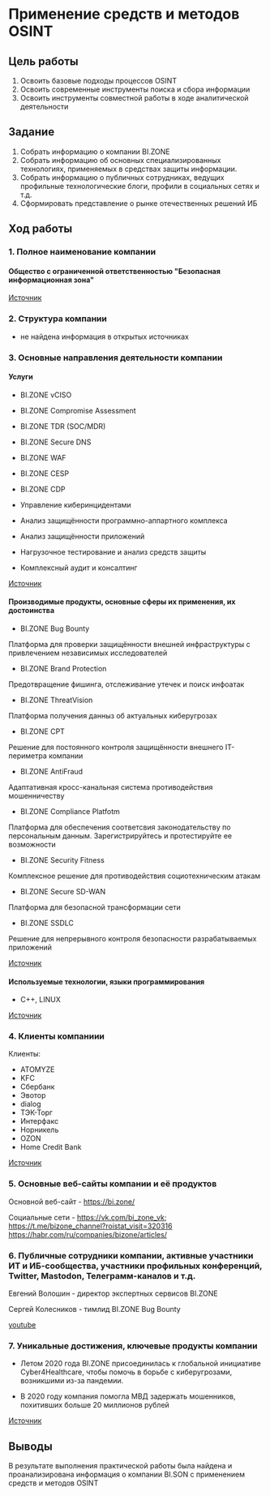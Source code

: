 

# Применение средств и методов OSINT

## Цель работы

1.  Освоить базовые подходы процессов OSINT
2.  Освоить современные инструменты поиска и сбора информации
3.  Освоить инструменты совместной работы в ходе аналитической деятельности

## Задание

1.  Собрать информацию о компании BI.ZONE
2.  Собрать информацию об основных специализированных технологиях, применяемых в средствах защиты информации.
3.  Собрать информацию о публичных сотрудниках, ведущих профильные технологические блоги, профили в социальных сетях и т.д.
4.  Сформировать представление о рынке отечественных решений ИБ

## Ход работы

### 1. Полное наименование компании

#### Общество с ограниченной ответственностью "Безопасная информационная зона"

[Источник](https://www.sberbank.ru/help/business/ecosystem)

### 2. Структура компании

- не найдена информация в открытых источниках

### 3. Основные направления деятельности компании

#### Услуги

-   BI.ZONE vCISO

-   BI.ZONE Compromise Assessment

-   BI.ZONE TDR (SOC/MDR)

-   BI.ZONE Secure DNS

-   BI.ZONE WAF

-   BI.ZONE CESP

-   BI.ZONE CDP

-   Управление киберинцидентами

-   Анализ защищённости программно-аппартного комплекса

-   Анализ защищённости приложений

-   Нагрузочное тестирование и анализ средств защиты

-   Комплексный аудит и консалтинг

[Источник](https://bi.zone/about/legal/)

#### Производимые продукты, основные сферы их применения, их достоинства

-   BI.ZONE Bug Bounty

Платформа для проверки защищённости внешней инфраструктуры с привлечением независимых исследователей

-   BI.ZONE Brand Protection

Предотвращение фишинга, отслеживание утечек и поиск инфоатак

-   BI.ZONE ThreatVision

Платформа получения данныз об актуальных киберугрозах

-   BI.ZONE CPT

Решение для постоянного контроля защищённости внешнего IT-периметра компании

-   BI.ZONE AntiFraud

Адаптативная кросс-канальная система противодействия мошенничеству

-   BI.ZONE Compliance Platfotm

Платформа для обеспечения соответсвия законодательству по персональным данным. Зарегистрируйтесь и протестируйте ее возможности

-   BI.ZONE Security Fitness

Комплексное решение для противодействия социотехническим атакам

-   BI.ZONE Secure SD-WAN

Платформа для безопасной трансформации сети

-   BI.ZONE SSDLC

Решение для непрерывного контроля безопасности разрабатываемых приложений


[Источник](https://bi.zone/about/legal/)

#### Используемые технологии, языки программирования
- C++, LINUX


[Источник](https://bi.zone/expertise/blog/ir-retainer-v-dele-keys-iz-opyta-podpiski-na-reagirovanie/)

### 4. Клиенты компаниии

Клиенты:

- ATOMYZE
- KFC
- Сбербанк
- Эвотор
- dialog
- ТЭК-Торг
- Интерфакс
- Норникель
- OZON
- Home Credit Bank

[Источник](https://bi.zone/about/)

### 5. Основные веб-сайты компании и её продуктов

Основной веб-сайт - https://bi.zone/

Социальные сети - https://vk.com/bi_zone_vk;
                  https://t.me/bizone_channel?roistat_visit=320316
                  https://habr.com/ru/companies/bizone/articles/


### 6. Публичные сотрудники компании, активные участники ИТ и ИБ-сообщества, участники профильных конференций, Twitter, Mastodon, Телеграмм-каналов и т.д.

Евгений Волошин - директор экспертных сервисов BI.ZONE

Сергей Колесников - тимлид BI.ZONE Bug Bounty

[youtube](https://www.youtube.com/watch?v=vVAnsQ-wTwQ/)

### 7. Уникальные достижения, ключевые продукты компании

-   Летом 2020 года BI.ZONE присоединилась к глобальной инициативе Cyber4Healthcare, чтобы помочь в борьбе с киберугрозами, возникшими из-за пандемии.

- В 2020 году компания помогла МВД задержать мошенников, похитивших больше 20 миллионов рублей

[Источник](https://bi.zone/about/)

## Выводы

 В результате выполнения практической работы была найдена и проанализирована информация о компании BI.SON с применением средств и методов OSINT
